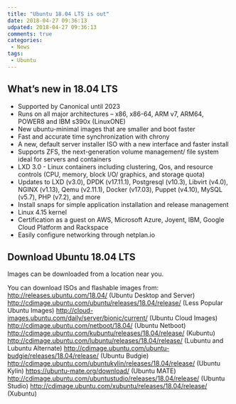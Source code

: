 ```yaml
---
title: "Ubuntu 18.04 LTS is out"
date: 2018-04-27 09:36:13
udpated: 2018-04-27 09:36:13
comments: true
categories:
 - News
tags:
 - Ubuntu
---
```


## What’s new in 18.04 LTS ##

* Supported by Canonical until 2023
* Runs on all major architectures – x86, x86-64, ARM v7, ARM64, POWER8 and IBM s390x (LinuxONE)
* New ubuntu-minimal images that are smaller and boot faster
* Fast and accurate time synchronization with chrony
* A new, default server installer ISO with a new interface and faster install
* Supports ZFS, the next-generation volume management/ file system ideal for servers and containers
* LXD 3.0 - Linux containers including clustering, Qos, and resource controls (CPU, memory, block I/O/ graphics, and storage quota)
* Updates to LXD (v3.0), DPDK (v17.11.1), Postgresql (v10.3), Libvirt (v4.0), NGINX (v1.13), Qemu (v2.11.1), Docker (v17.03), Puppet (v4.10), MySQL (v5.7), PHP (v7.2), and more
* Install snaps for simple application installation and release management
* Linux 4.15 kernel
* Certification as a guest on AWS, Microsoft Azure, Joyent, IBM, Google Cloud Platform and Rackspace
* Easily configure networking through netplan.io
<!--more-->

## Download Ubuntu 18.04 LTS ##

Images can be downloaded from a location near you.

You can download ISOs and flashable images from: http://releases.ubuntu.com/18.04/ (Ubuntu Desktop and Server) 
http://cdimage.ubuntu.com/ubuntu/releases/18.04/release/ (Less Popular Ubuntu Images) 
http://cloud-images.ubuntu.com/daily/server/bionic/current/ (Ubuntu Cloud Images) 
http://cdimage.ubuntu.com/netboot/18.04/ (Ubuntu Netboot) 
http://cdimage.ubuntu.com/kubuntu/releases/18.04/release/ (Kubuntu) 
http://cdimage.ubuntu.com/lubuntu/releases/18.04/release/ (Lubuntu and Lubuntu Alternate) 
http://cdimage.ubuntu.com/ubuntu-budgie/releases/18.04/release/ (Ubuntu Budgie) 
http://cdimage.ubuntu.com/ubuntukylin/releases/18.04/release/ (Ubuntu Kylin) 
https://ubuntu-mate.org/download/ (Ubuntu MATE) 
http://cdimage.ubuntu.com/ubuntustudio/releases/18.04/release/ (Ubuntu Studio) 
http://cdimage.ubuntu.com/xubuntu/releases/18.04/release/ (Xubuntu)
